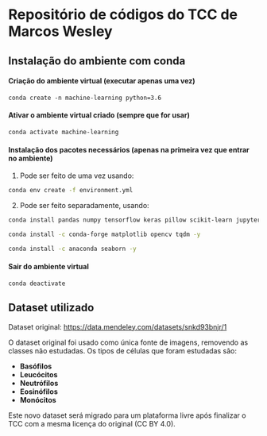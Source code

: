 # Repositório de códigos do TCC de Marcos Wesley


## Instalação do ambiente com conda

#### Criação do ambiente virtual (executar apenas uma vez)
`conda create -n machine-learning python=3.6`

#### Ativar o ambiente virtual criado (sempre que for usar)

`conda activate machine-learning`


#### Instalação dos pacotes necessários (apenas na primeira vez que entrar no ambiente)

1. Pode ser feito de uma vez usando:
```Bash
conda env create -f environment.yml

```

2. Pode ser feito separadamente, usando:

```Bash
conda install pandas numpy tensorflow keras pillow scikit-learn jupyterlab -y

conda install -c conda-forge matplotlib opencv tqdm -y

conda install -c anaconda seaborn -y

```

#### Sair do ambiente virtual

`conda deactivate`	


## Dataset utilizado

Dataset original: https://data.mendeley.com/datasets/snkd93bnjr/1

O dataset original foi usado como única fonte de imagens, removendo as classes não estudadas. Os tipos de células que foram estudadas são:

- **Basófilos**
- **Leucócitos**
- **Neutrófilos**
- **Eosinófilos**
- **Monócitos**

Este novo dataset será migrado para um plataforma livre após finalizar o TCC com a mesma licença do original (CC BY 4.0).

